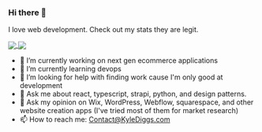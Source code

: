 ### Hi there 👋

I love web development. Check out my stats they are legit.

<a href="https://github.com/anuraghazra/github-readme-stats">
  <img align="center" src="https://github-readme-stats.vercel.app/api?username=kyle772&count_private=true&show_icons=true" />
</a>
<a href="https://github.com/anuraghazra/convoychat">
  <img align="center" src="https://github-readme-stats.vercel.app/api/top-langs/?username=kyle772" />
</a>

- 🔭 I’m currently working on next gen ecommerce applications
- 🌱 I’m currently learning devops
- 🤔 I’m looking for help with finding work cause I'm only good at development
- 💬 Ask me about react, typescript, strapi, python, and design patterns.
- 💬 Ask my opinion on Wix, WordPress, Webflow, squarespace, and other website creation apps (I've tried most of them for market research)
- 📫 How to reach me: Contact@KyleDiggs.com
